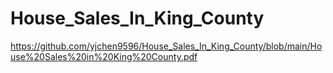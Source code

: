 # House_Sales_In_King_County

https://github.com/yjchen9596/House_Sales_In_King_County/blob/main/House%20Sales%20in%20King%20County.pdf
